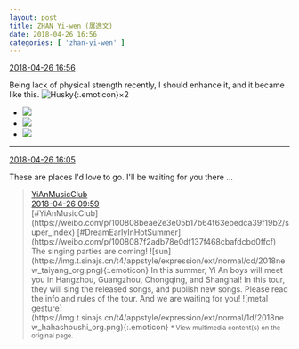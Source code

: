 ```yaml
---
layout: post
title: ZHAN Yi-wen (展逸文)
date: 2018-04-26 16:56
categories: [ 'zhan-yi-wen' ]
---
```


<div class="weibo-info">
  <a href="https://weibo.com/6108090526/GdT46DwZ6">2018-04-26 16:56</a>
</div>

Being lack of physical strength recently, I should enhance it, and it became like this. ![Husky](https://img.t.sinajs.cn/t4/appstyle/expression/ext/normal/22/2018new_erha_org.png){:.emoticon}×2

<!-- more -->

<ul class="weibo-pic-list-1">
  <li class="weibo-pic">
    <a href="https://wx4.sinaimg.cn/mw690/006FmVn8ly1fqq5uwp0gfj30qo0zkdof.jpg"><img src="https://wx4.sinaimg.cn/thumb150/006FmVn8ly1fqq5uwp0gfj30qo0zkdof.jpg"/></a>
  </li>
  <li class="weibo-pic">
    <a href="https://wx4.sinaimg.cn/mw690/006FmVn8ly1fqq5uxx1ctj30qo0zkn8x.jpg"><img src="https://wx4.sinaimg.cn/thumb150/006FmVn8ly1fqq5uxx1ctj30qo0zkn8x.jpg"/></a>
  </li>
  <li class="weibo-pic">
    <a href="https://wx1.sinaimg.cn/mw690/006FmVn8ly1fqq5uzeep0j30qo0zkdrv.jpg"><img src="https://wx1.sinaimg.cn/thumb150/006FmVn8ly1fqq5uzeep0j30qo0zkdrv.jpg"/></a>
  </li>
</ul>

---

<div class="weibo-info">
  <a href="https://weibo.com/6108090526/GdSJvev9S">2018-04-26 16:05</a>
</div>

These are places I'd love to go. I'll be waiting for you there …

> <div class="weibo-post-name">
>   <a href="https://weibo.com/u/6094546964">YiAnMusicClub</a>
> </div>
> <div class="weibo-info">
>   <a href="https://weibo.com/6094546964/GdQkBpqQu">2018-04-26 09:59</a>
> </div>
> [#YiAnMusicClub](https://weibo.com/p/100808beae2e3e05b17b64f63ebedca39f19b2/super_index) [#DreamEarlyInHotSummer](https://weibo.com/p/1008087f2adb78e0df137f468cbafdcbd0ffcf) The singing parties are coming! ![sun](https://img.t.sinajs.cn/t4/appstyle/expression/ext/normal/cd/2018new_taiyang_org.png){:.emoticon} In this summer, Yi An boys will meet you in Hangzhou, Guangzhou, Chongqing, and Shanghai! In this tour, they will sing the released songs, and publish new songs. Please read the info and rules of the tour. And we are waiting for you! ![metal gesture](https://img.t.sinajs.cn/t4/appstyle/expression/ext/normal/1d/2018new_hahashoushi_org.png){:.emoticon}  
> <small>* View multimedia content(s) on the original page.</small>
